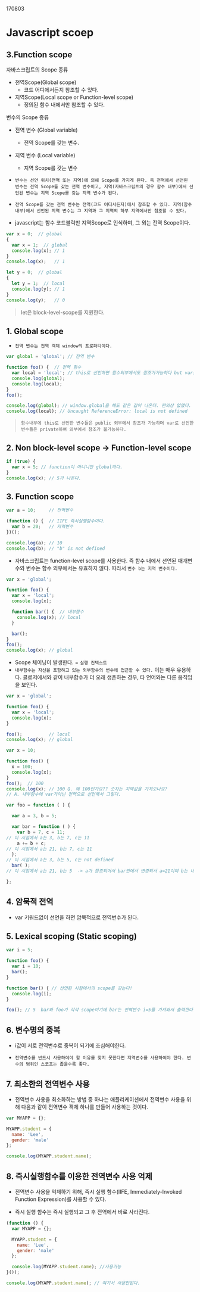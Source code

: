 170803

# Javascript scoep

## 3.Function scope  

자바스크립트의 Scope 종류
- 전역Scope(Global scope)
  - 코드 어디에서든지 참조할 수 있다.
- 지역Scope(Local scope or Function-level scope)
  - 정의된 함수 내에서만 참조할 수 있다.

변수의 Scope 종류
- 전역 변수 (Global variable)
  - 전역 Scope를 갖는 변수.
- 지역 변수 (Local variable)
  - 지역 Scope를 갖는 변수

- `변수는 선언 위치(전역 또는 지역)에 의해 Scope를 가지게 된다. 즉 전역에서 선언된 변수는 전역 Scope를 갖는 전역 변수이고, 지역(자바스크립트의 경우 함수 내부)에서 선언된 변수는 지역 Scope를 갖는 지역 변수가 된다.`

- `전역 Scope를 갖는 전역 변수는 전역(코드 어디서든지)에서 참조할 수 있다. 지역(함수 내부)에서 선언된 지역 변수는 그 지역과 그 지역의 하부 지역에서만 참조할 수 있다.`

- javascript는 함수 코드블럭만 지역Scope로 인식하며, 그 외는 전역 Scope이다.

```javascript
var x = 0;  // global
{
  var x = 1;  // global
  console.log(x); // 1
}
console.log(x);   // 1

let y = 0;  // global
{
  let y = 1;  // local
  console.log(y); // 1
}
console.log(y);   // 0

```
> let은 block-level-scope를 지원한다.

## 1. Global scope
- `전역 변수는 전역 객체 window의 프로퍼티이다.`
```javascript
var global = 'global'; // 전역 변수

function foo() {  // 전역 함수
  var local = 'local'; // this로 선언하면 함수외부에서도 참조가가능하다 but var는 안된다.
  console.log(global);
  console.log(local);
}
foo();

console.log(global); // window.global을 해도 같은 값이 나온다. 편의상 없앴다.
console.log(local); // Uncaught ReferenceError: local is not defined

```
> `함수내부에 this로 선언한 변수들은 public 외부에서 참조가 가능하며 var로 선언한 변수들은 private하여 외부에서 참조가 불가능하다.`

## 2. Non block-level scope -> Function-level scope

```javascript
if (true) {
  var x = 5; // function이 아니니깐 global하다.
}
console.log(x); // 5가 나온다.
```





## 3. Function scope

```javascript
var a = 10;     // 전역변수

(function () {  // IIFE 즉시실행함수이다.
  var b = 20;   // 지역변수
})();

console.log(a); // 10
console.log(b); // "b" is not defined
```
- 자바스크립트는 function-level scope를 사용한다. 즉 함수 내에서 선언된 매개변수와 변수는 함수 외부에서는 유효하지 않다. 따라서 `변수 b는 지역 변수이다.`


```javascript
var x = 'global';

function foo() {
  var x = 'local';
  console.log(x);

  function bar() {  // 내부함수
    console.log(x); // local
  }

  bar();
}
foo();
console.log(x); // global

```
- Scope 체이닝이 발생한다. = `실행 컨텍스트`
- `내부함수는 자신을 포함하고 있는 외부함수의 변수에 접근할 수 있다.` 이는 매우 유용하다. 클로저에서와 같이 내부함수가 더 오래 생존하는 경우, 타 언어와는 다른 움직임을 보인다.


```javascript
var x = 'global';

function foo() {
  var x = 'local';
  console.log(x);
}

foo();          // local
console.log(x); // global 
```

```javascript
var x = 10;

function foo() {
  x = 100;
  console.log(x);
}
foo();  // 100
console.log(x); // 100 Q. 왜 100인가요?? 숫자는 지역값을 가져오나요? 
// A. 내부함수에 var가아닌 전역으로 선언해서 그렇다.

```

```javascript
var foo = function ( ) {

  var a = 3, b = 5;

  var bar = function ( ) {
    var b = 7, c = 11;
// 이 시점에서 a는 3, b는 7, c는 11
    a += b + c;
// 이 시점에서 a는 21, b는 7, c는 11
  };
// 이 시점에서 a는 3, b는 5, c는 not defined
  bar( );
// 이 시점에서 a는 21, b는 5  -> a가 참조되어서 bar안에서 변경되서 a=21이며 b는 내부함수껏을 사용못하니깐 5이다.

};
```
## 4. 암묵적 전역
- var 키워드없이 선언을 하면 암묵적으로 전역번수가 된다.

## 5. Lexical scoping (Static scoping)

```javascript
var i = 5;

function foo() {
  var i = 10;
  bar();
}

function bar() { // 선언된 시점에서의 scope를 갖는다!
  console.log(i);
}

foo(); // 5  bar와 foo가 각각 scope이기에 bar는 전역변수 i=5를 가져와서 출력한다.

```

## 6. 변수명의 중복

- i값이 서로 전역변수로 중복이 되기에 조심해야한다.

- `전역변수를 반드시 사용하여야 할 이유를 찾지 못한다면 지역변수를 사용하여야 한다. 변수의 범위인 스코프는 좁을수록 좋다.`

## 7. 최소한의 전역변수 사용

- 전역변수 사용을 최소화하는 방법 중 하나는 애플리케이션에서 전역변수 사용을 위해 다음과 같이 전역변수 객체 하나를 만들어 사용하는 것이다.

```javascript
var MYAPP = {};

MYAPP.student = {
  name: 'Lee',
  gender: 'male'
};

console.log(MYAPP.student.name);
```

## 8. 즉시실행함수를 이용한 전역변수 사용 억제
- 전역변수 사용을 억제하기 위해, 즉시 실행 함수(IIFE, Immediately-Invoked Function Expression)를 사용할 수 있다.

- 즉시 실행 함수는 즉시 실행되고 그 후 전역에서 바로 사라진다.

```javascript
(function () {
  var MYAPP = {};

  MYAPP.student = {
    name: 'Lee',
    gender: 'male'
  };

  console.log(MYAPP.student.name); //사용가능
}());

console.log(MYAPP.student.name); // 여기서 사용안된다.

```